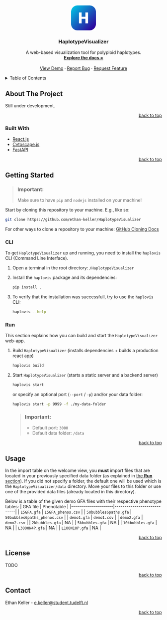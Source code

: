 <div id="top"></div>

<!--
[![Contributors][contributors-shield]][contributors-url]
[![Forks][forks-shield]][forks-url]
[![Stargazers][stars-shield]][stars-url]
[![Issues][issues-shield]][issues-url]
[![MIT License][license-shield]][license-url]
[![LinkedIn][linkedin-shield]][linkedin-url] -->

<!-- PROJECT LOGO -->
<br />
<div align="center">
  <a href="https://github.com/ethan-keller/HaplotypeVisualizer">
    <img src="img/logo.png" alt="Logo" width="80" height="80">
  </a>

<h3 align="center">HaplotypeVisualizer</h3>

  <p align="center">
    A web-based visualization tool for polyploid haplotypes.
    <br />
    <a href="."><strong>Explore the docs »</strong></a>
    <br />
    <br />
    <a href=".">View Demo</a>
    ·
    <a href="https://github.com/ethan-keller/HaplotypeVisualizer/pulls">Report Bug</a>
    ·
    <a href="https://github.com/ethan-keller/HaplotypeVisualizer/pulls">Request Feature</a>
  </p>
</div>

<!-- TABLE OF CONTENTS -->
<details>
  <summary>Table of Contents</summary>
  <ol>
    <li>
      <a href="#about-the-project">About The Project</a>
      <ul>
        <li><a href="#built-with">Built With</a></li>
      </ul>
    </li>
    <li>
      <a href="#getting-started">Getting Started</a>
      <ul>
        <li><a href="#cli">CLI</a></li>
        <li><a href="#run">Run</a></li>
      </ul>
    </li>
    <li><a href="#usage">Usage</a></li>
    <li><a href="#license">License</a></li>
    <li><a href="#contact">Contact</a></li>
    <!-- <li><a href="#acknowledgments">Acknowledgments</a></li> -->
  </ol>
</details>

<!-- ABOUT THE PROJECT -->

## About The Project

Still under development.

<p align="right"><a href="#top">back to top</a></p>

### Built With

- [React.js](https://reactjs.org/)
- [Cytoscape.js](https://js.cytoscape.org/)
- [FastAPI](https://fastapi.tiangolo.com/)

<p align="right"><a href="#top">back to top</a></p>

<!-- GETTING STARTED -->

## Getting Started

> ### Important:
>
> Make sure to have `pip` and `nodejs` installed on your machine!

Start by cloning this repository to your machine. E.g., like so:
```sh
git clone https://github.com/ethan-keller/HaplotypeVisualizer
```

For other ways to clone a repository to your machine: [GitHub Cloning Docs](https://docs.github.com/en/repositories/creating-and-managing-repositories/cloning-a-repository)






### CLI

To get `HaplotypeVisualizer` up and running, you need to install the `haplovis` CLI (Command Line Interface).

1. Open a terminal in the root directory: `/HaplotypeVisualizer`

2. Install the `haplovis` package and its dependencies:
   ```sh
   pip install .
   ```
3. To verify that the installation was successfull, try to use the `haplovis` CLI:
   ```sh
   haplovis --help
   ```

### Run

This section explains how you can build and start the `HaplotypeVisualizer` web-app.

1. Build `HaplotypeVisualizer` (installs dependencies + builds a production react app)

   ```sh
   haplovis build
   ```

2. Start `HaplotypeVisualizer` (starts a static server and a backend server)

   ```sh
   haplovis start
   ```

   or specify an optional port (`--port` / `-p`) and/or your data folder:

   ```sh
   haplovis start -p 9999 -f ./my-data-folder
   ```

   > ### Important:
   >
   > - Default port: `3000`
   > - Default data folder: `/data`



<p align="right"><a href="#top">back to top</a></p>

<!-- ### Installation

1. Get a free API Key at [https://example.com](https://example.com)
2. Clone the repo
   ```sh
   git clone https://github.com/github_username/repo_name.git
   ```
3. Install NPM packages
   ```sh
   npm install
   ```
4. Enter your API in `config.js`
   ```js
   const API_KEY = "ENTER YOUR API";
   ```

<p align="right"><a href="#top">back to top</a></p> -->

## Usage

In the import table on the welcome view, you **must** import files that are located in your previously specified data folder (as explained in <a href="#run">the <b>Run</b> section</a>). If you did not specify a folder, the default one will be used which is the `HaplotypeVisualizer/data` directory. Move your files to this folder or use one of the provided data files (already located in this directory).

Below is a table of the given demo GFA files with their respective phenotype tables:
| GFA file | Phenotable |
|---------------------|----------------------------|
| `15GFA.gfa` | `15GFA_phenos.csv` |
| `50bubbles6paths.gfa` | `50bubbles6paths_phenos.csv` |
| `demo1.gfa` | `demo1.csv` |
| `demo2.gfa` | `demo2.csv` |
| `2kbubbles.gfa` | NA |
| `5kbubbles.gfa` | NA |
| `10kbubbles.gfa` | NA |
| `L3000N4P.gfa` | NA |
| `L100N10P.gfa` | NA |

<p align="right"><a href="#top">back to top</a></p>

<!-- CONTRIBUTING -->

<!-- ## Contributing

Contributions are what make the open source community such an amazing place to learn, inspire, and create. Any contributions you make are **greatly appreciated**.

If you have a suggestion that would make this better, please fork the repo and create a pull request. You can also simply open an issue with the tag "enhancement".
Don't forget to give the project a star! Thanks again!

1. Fork the Project
2. Create your Feature Branch (`git checkout -b feature/AmazingFeature`)
3. Commit your Changes (`git commit -m 'Add some AmazingFeature'`)
4. Push to the Branch (`git push origin feature/AmazingFeature`)
5. Open a Pull Request

<p align="right"><a href="#top">back to top</a></p> -->

<!-- LICENSE -->

## License

TODO

<p align="right"><a href="#top">back to top</a></p>

<!-- CONTACT -->

## Contact

Ethan Keller - e.keller@student.tudelft.nl

<!-- Project Link: [https://github.com/github_username/repo_name](https://github.com/github_username/repo_name) -->

<p align="right"><a href="#top">back to top</a></p>

<!-- ACKNOWLEDGMENTS -->

<!-- ## Acknowledgments

- []()
- []()
- []()

<p align="right"><a href="#top">back to top</a></p> -->

<!-- MARKDOWN LINKS & IMAGES -->
<!-- https://www.markdownguide.org/basic-syntax/#reference-style-links -->

<!-- [contributors-shield]: https://img.shields.io/github/contributors/ethan-keller/HaplotypeVisualizer.svg?style=for-the-badge
[contributors-url]: https://github.com/github_username/repo_name/graphs/contributors
[forks-shield]: https://img.shields.io/github/forks/github_username/repo_name.svg?style=for-the-badge
[forks-url]: https://github.com/github_username/repo_name/network/members
[stars-shield]: https://img.shields.io/github/stars/github_username/repo_name.svg?style=for-the-badge
[stars-url]: https://github.com/github_username/repo_name/stargazers
[issues-shield]: https://img.shields.io/github/issues/github_username/repo_name.svg?style=for-the-badge
[issues-url]: https://github.com/github_username/repo_name/issues
[license-shield]: https://img.shields.io/github/license/github_username/repo_name.svg?style=for-the-badge
[license-url]: https://github.com/github_username/repo_name/blob/master/LICENSE.txt
[linkedin-shield]: https://img.shields.io/badge/-LinkedIn-black.svg?style=for-the-badge&logo=linkedin&colorB=555
[linkedin-url]: https://linkedin.com/in/linkedin_username
[product-screenshot]: images/screenshot.png -->
